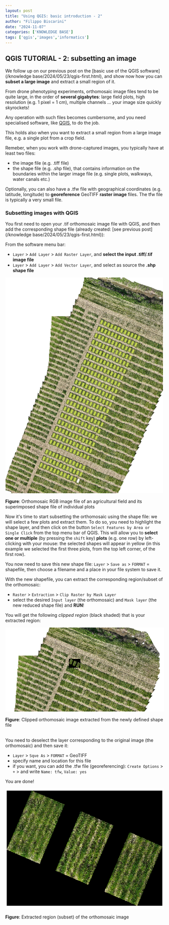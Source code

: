 ```yaml
---
layout: post
title: "Using QGIS: basic introduction - 2"
author: "Filippo Biscarini"
date: "2024-11-07"
categories: ['KNOWLEDGE BASE']
tags: ['qgis','images','informatics']
---
```


## QGIS TUTORIAL - 2: subsetting an image

We follow up on our previous post on the [basic use of the QGIS software](/knowledge base/2024/05/23/qgis-first.html),
and show now how you can **subset a large image** and extract a small region of it.

From drone phenotyping experiments, orthomosaic image files tend to be quite large, in the order
of **several gigabytes**: large field plots, high resolution (e.g. 1 pixel = 1 cm), multiple channels ... 
your image size quickly skyrockets!

Any operation with such files becomes cumbersome, and you need specialised software, 
like [QGIS](https://www.qgis.org/en/site/), to do the job.

This holds also when you want to extract a small region from a large image file,
e.g. a single plot from a crop field.

Remeber, when you work with drone-captured images, you typically have at least two files:

- the image file (e.g. .tiff file)
- the shape file (e.g. .shp file), that contains information on the boundaries within the larger image file (e.g. single plots, walkways, water canals etc.)

Optionally, you can also have a .tfw file with geographical coordinates (e.g. latitude, longitude) to **georeference** GeoTIFF **raster image** files.
The tfw file is typically a very small file.

### Subsetting images with QGIS

You first need to open your .tif orthomosaic image file with QGIS, and then add the corresponding shape file (already created: [see previous post](/knowledge base/2024/05/23/qgis-first.html)):

From the software menu bar: 

- `Layer` > `Add Layer` > `Add Raster Layer`, and **select the input .tiff/.tif image file**
- `Layer` > `Add Layer` > `Add Vector Layer`, and select as source the **.shp shape file**

<a href="/assets/img/posts/orthomosaic_rgb_image.png"><img src="/assets/img/posts/orthomosaic_rgb_image.png" alt="Example orthomosaic image of an agricultural field"></a>
<div class="caption"><b>Figure</b>: Orthomosaic RGB image file of an agricultural field and its superimposed shape file of individual plots</div>

Now it's time to start subsetting the orthomosaic using the shape file: we will select a few plots and extract them.
To do so, you need to highlight the shape layer, and then click on the button `Select Features by Area or Single Click` from the top menu bar of QGIS.
This will allow you to **select one or multiple** (by pressing the `shift` key) **plots** (e.g. one row) by left-clicking with your mouse: 
the selected shapes will appear in yellow (in this example we selected the first three plots, from the top left corner, of the first row).

You now need to save this new shape file: `Layer` > `Save as` > `FORMAT` = shapefile, then choose a filename and a place in your file system to save it.

With the new shapefile, you can extract the corresponding region/subset of the orthomosaic:

- `Raster` > `Extraction` > `Clip Raster by Mask Layer`
- select the desired `Input layer` (the orthomosaic) and `Mask layer` (the new reduced shape file) and **RUN**!

You will get the following *clipped region* (black shaded) that is your extracted region:

<a href="/assets/img/posts/orthomosaic_subset.png"><img src="/assets/img/posts/orthomosaic_subset.png" alt="Clipped orthomosaic image of an agricultural field"></a>
<div class="caption"><b>Figure</b>: Clipped orthomosaic image extracted from the newly defined shape file</div>

</br>

You need to deselect the layer corresponding to the original image (the orthomosaic) and then save it:

- `Layer` > `Sqve As` > `FORMAT` = GeoTIFF
- specify name and location for this file
- if you want, you can add the .tfw file (georeferencing): `Create Options` > `+` > and write `Name: tfw`, `Value: yes`

You are done!

<a href="/assets/img/posts/orthomosaic_extraction.png"><img src="/assets/img/posts/orthomosaic_extraction.png" alt="Extracted region from the orthomosaic"></a>
<div class="caption"><b>Figure</b>: Extracted region (subset) of the orthomosaic image</div>

